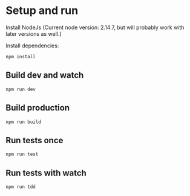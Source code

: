 # Setup and run


Install NodeJs (Current node version: 2.14.7, but will probably work with later versions as well.) 

Install dependencies:

    npm install

## Build dev and watch

    npm run dev

## Build production

    npm run build

## Run tests once
  
    npm run test
    
## Run tests with watch

    npm run tdd
